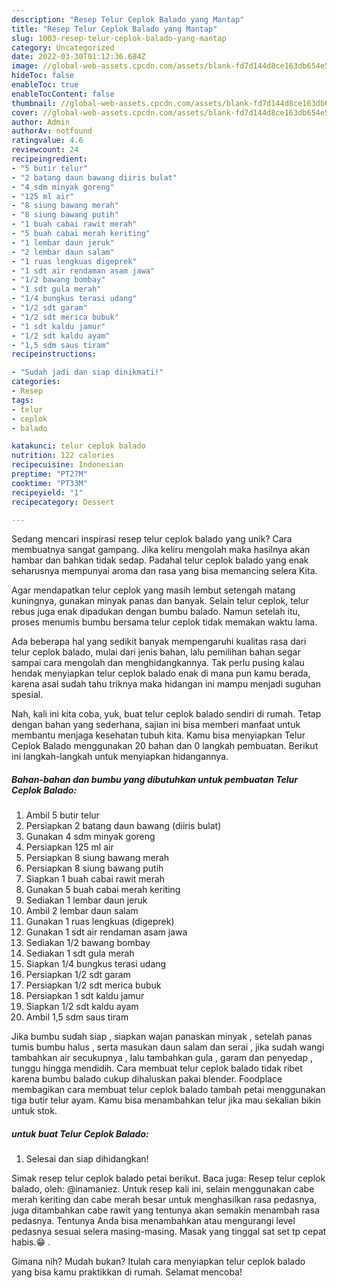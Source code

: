 ```yaml
---
description: "Resep Telur Ceplok Balado yang Mantap"
title: "Resep Telur Ceplok Balado yang Mantap"
slug: 1003-resep-telur-ceplok-balado-yang-mantap
category: Uncategorized
date: 2022-03-30T01:12:36.684Z
image: //global-web-assets.cpcdn.com/assets/blank-fd7d144d8ce163db654e5a02c40b08a2775adb7897d16e4062681dc7e1b2800f.png
hideToc: false
enableToc: true
enableTocContent: false
thumbnail: //global-web-assets.cpcdn.com/assets/blank-fd7d144d8ce163db654e5a02c40b08a2775adb7897d16e4062681dc7e1b2800f.png
cover: //global-web-assets.cpcdn.com/assets/blank-fd7d144d8ce163db654e5a02c40b08a2775adb7897d16e4062681dc7e1b2800f.png
author: Admin
authorAv: notfound
ratingvalue: 4.6
reviewcount: 24
recipeingredient:
- "5 butir telur"
- "2 batang daun bawang diiris bulat"
- "4 sdm minyak goreng"
- "125 ml air"
- "8 siung bawang merah"
- "8 siung bawang putih"
- "1 buah cabai rawit merah"
- "5 buah cabai merah keriting"
- "1 lembar daun jeruk"
- "2 lembar daun salam"
- "1 ruas lengkuas digeprek"
- "1 sdt air rendaman asam jawa"
- "1/2 bawang bombay"
- "1 sdt gula merah"
- "1/4 bungkus terasi udang"
- "1/2 sdt garam"
- "1/2 sdt merica bubuk"
- "1 sdt kaldu jamur"
- "1/2 sdt kaldu ayam"
- "1,5 sdm saus tiram"
recipeinstructions:

- "Sudah jadi dan siap dinikmati!"
categories:
- Resep
tags:
- telur
- ceplok
- balado

katakunci: telur ceplok balado 
nutrition: 122 calories
recipecuisine: Indonesian
preptime: "PT27M"
cooktime: "PT33M"
recipeyield: "1"
recipecategory: Dessert

---
```





Sedang mencari inspirasi resep telur ceplok balado yang unik? Cara membuatnya sangat gampang. Jika keliru mengolah maka hasilnya akan hambar dan bahkan tidak sedap. Padahal telur ceplok balado yang enak seharusnya mempunyai aroma dan rasa yang bisa memancing selera Kita.





Agar mendapatkan telur ceplok yang masih lembut setengah matang kuningnya, gunakan minyak panas dan banyak. Selain telur ceplok, telur rebus juga enak dipadukan dengan bumbu balado. Namun setelah itu, proses menumis bumbu bersama telur ceplok tidak memakan waktu lama.

Ada beberapa hal yang sedikit banyak mempengaruhi kualitas rasa dari telur ceplok balado, mulai dari jenis bahan, lalu pemilihan bahan segar sampai cara mengolah dan menghidangkannya. Tak perlu pusing kalau hendak menyiapkan telur ceplok balado enak di mana pun kamu berada, karena asal sudah tahu triknya maka hidangan ini mampu menjadi suguhan spesial.






Nah, kali ini kita coba, yuk, buat telur ceplok balado sendiri di rumah. Tetap dengan bahan yang sederhana, sajian ini bisa memberi manfaat untuk membantu menjaga kesehatan tubuh kita. Kamu bisa menyiapkan Telur Ceplok Balado menggunakan 20 bahan dan 0 langkah pembuatan. Berikut ini langkah-langkah untuk menyiapkan hidangannya.

<!--inarticleads1-->

##### Bahan-bahan dan bumbu yang dibutuhkan untuk pembuatan Telur Ceplok Balado:

1. Ambil 5 butir telur
1. Persiapkan 2 batang daun bawang (diiris bulat)
1. Gunakan 4 sdm minyak goreng
1. Persiapkan 125 ml air
1. Persiapkan 8 siung bawang merah
1. Persiapkan 8 siung bawang putih
1. Siapkan 1 buah cabai rawit merah
1. Gunakan 5 buah cabai merah keriting
1. Sediakan 1 lembar daun jeruk
1. Ambil 2 lembar daun salam
1. Gunakan 1 ruas lengkuas (digeprek)
1. Gunakan 1 sdt air rendaman asam jawa
1. Sediakan 1/2 bawang bombay
1. Sediakan 1 sdt gula merah
1. Siapkan 1/4 bungkus terasi udang
1. Persiapkan 1/2 sdt garam
1. Persiapkan 1/2 sdt merica bubuk
1. Persiapkan 1 sdt kaldu jamur
1. Siapkan 1/2 sdt kaldu ayam
1. Ambil 1,5 sdm saus tiram


Jika bumbu sudah siap , siapkan wajan panaskan minyak , setelah panas tumis bumbu halus , serta masukan daun salam dan serai , jika sudah wangi tambahkan air secukupnya , lalu tambahkan gula , garam dan penyedap , tunggu hingga mendidih. Cara membuat telur ceplok balado tidak ribet karena bumbu balado cukup dihaluskan pakai blender. Foodplace membagikan cara membuat telur ceplok balado tambah petai menggunakan tiga butir telur ayam. Kamu bisa menambahkan telur jika mau sekalian bikin untuk stok. 

<!--inarticleads2-->

#####  untuk buat Telur Ceplok Balado:


1. Selesai dan siap dihidangkan!

Simak resep telur ceplok balado petai berikut. Baca juga: Resep telur ceplok balado, oleh: @inamaniez. Untuk resep kali ini, selain menggunakan cabe merah keriting dan cabe merah besar untuk menghasilkan rasa pedasnya, juga ditambahkan cabe rawit yang tentunya akan semakin menambah rasa pedasnya. Tentunya Anda bisa menambahkan atau mengurangi level pedasnya sesuai selera masing-masing. Masak yang tinggal sat set tp cepat habis.😁 . 

Gimana nih? Mudah bukan? Itulah cara menyiapkan telur ceplok balado yang bisa kamu praktikkan di rumah. Selamat mencoba!
